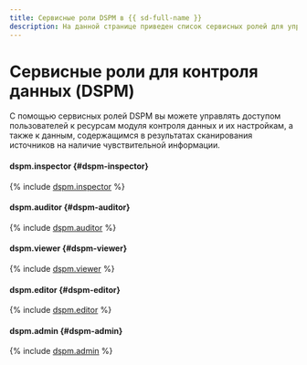 ```yaml
---
title: Сервисные роли DSPM в {{ sd-full-name }}
description: На данной странице приведен список сервисных ролей для управления доступом к модулю контроля данных (DSPM) в сервисе {{ sd-name }}.
---
```


# Сервисные роли для контроля данных (DSPM)

С помощью сервисных ролей DSPM вы можете управлять доступом пользователей к ресурсам модуля контроля данных и их настройкам, а также к данным, содержащимся в результатах сканирования источников на наличие чувствительной информации.

#### dspm.inspector {#dspm-inspector}

{% include [dspm.inspector](../../_roles/dspm/inspector.md) %}

#### dspm.auditor {#dspm-auditor}

{% include [dspm.auditor](../../_roles/dspm/auditor.md) %}

#### dspm.viewer {#dspm-viewer}

{% include [dspm.viewer](../../_roles/dspm/viewer.md) %}

#### dspm.editor {#dspm-editor}

{% include [dspm.editor](../../_roles/dspm/editor.md) %}

#### dspm.admin {#dspm-admin}

{% include [dspm.admin](../../_roles/dspm/admin.md) %}